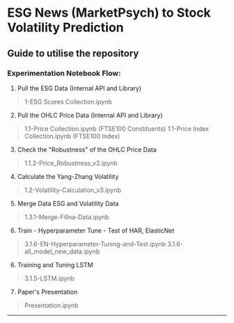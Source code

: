 # ESG News (MarketPsych) to Stock Volatility Prediction

## Guide to utilise the repository

### Experimentation Notebook Flow:

1. Pull the ESG Data (Internal API and Library)

> 1-ESG Scores Collection.ipynb

2. Pull the OHLC Price Data (Internal API and Library)

> 1.1-Price Collection.ipynb (FTSE100 Constituents)
> 1.1-Price Index Collection.ipynb (FTSE100 Index)

3. Check the "Robustness" of the OHLC Price Data

> 1.1.2-Price_Robustness_v2.ipynb

4. Calculate the Yang-Zhang Volatility

> 1.2-Volatility-Calculation_v3.ipynb

5. Merge Data ESG and Volatility Data

> 1.3.1-Merge-Fillna-Data.ipynb

6. Train - Hyperparameter Tune - Test of HAR, ElasticNet

> 3.1.6-EN-Hyperparameter-Tuning-and-Test.ipynb
> 3.1.6-all_model_new_data.ipynb

6. Training and Tuning LSTM

> 3.1.5-LSTM.ipynb

7. Paper's Presentation 

> Presentation.ipynb

---